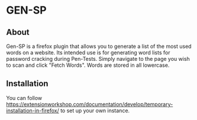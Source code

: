 # GEN-SP

## About

Gen-SP is a firefox plugin that allows you to generate a list of the most used words on a website. Its intended use is for generating word lists for password cracking during Pen-Tests.  Simply navigate to the page you wish to scan and click "Fetch Words". Words are stored in all lowercase.

## Installation

You can follow https://extensionworkshop.com/documentation/develop/temporary-installation-in-firefox/ to set up your own instance.